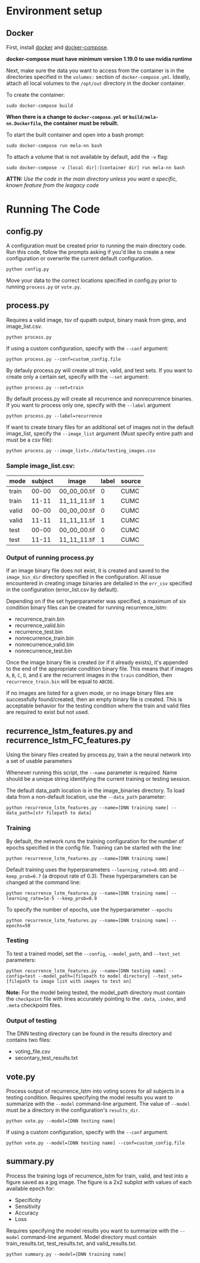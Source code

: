 
# Environment setup
## Docker

First, install [docker](https://docs.docker.com/install/#server) and [docker-compose](https://docs.docker.com/compose/install/).

__docker-compose must have minimum version 1.19.0 to use nvidia runtime__

Next, make sure the data you want to access from the container is in the directories specified in the `volumes:` section of `docker-compose.yml`. Ideally, attach all local volumes to the `/opt/out` directory in the docker container.

To create the container:
```
sudo docker-compose build
```

__When there is a change to `docker-compose.yml` or `build/mela-nn.Dockerfile`, the container must be rebuilt.__

To start the built container and open into a bash prompt:
```
sudo docker-compose run mela-nn bash
```

To attach a volume that is not available by default, add the `-v` flag:
```
sudo docker-compose -v [local dir]:[container dir] run mela-nn bash
```

__ATTN:__ _Use the code in the main directory unless you want a specific, known feature from the leagacy code_

# Running The Code
## config.py
A configuration must be created prior to running the main directory code. 
Run this code, follow the prompts asking if you'd like to create a new configuration or overwrite the current default configuration. 

```
python config.py
```

Move your data to the correct locations specified in config.py prior to running `process.py` or `vote.py`.

## process.py 
Requires a valid image, tsv of qupath output, binary mask from gimp, and image_list.csv. 

```
python process.py
```

If using a custom configuration, specify with the `--conf` argument:
```
python process.py --conf=custom_config.file
```

By defauly process.py will create all train, valid, and test sets. If you want to create only a certain set, specify with the `--set` argument:
```
python process.py --set=train
```

By default process.py will create all recurrence and nonrecurrence binaries. If you want to process only one, specify with the `--label` argument
```
python process.py --label=recurrence
```

If want to create binary files for an additional set of images not in the default image_list, specify the `--image_list` argument (Must specify entire path and must be a csv file):
```
python process.py --image_list=./data/testing_images.csv
```

### Sample image_list.csv:

|  mode  | subject |    image     | label | source |
|--------|---------|--------------|-------|--------|
| train  |  00-00  | 00_00_00.tif |   0   |  CUMC  |
| train  |  11-11  | 11_11_11.tif |   1   |  CUMC  |
| valid  |  00-00  | 00_00_00.tif |   0   |  CUMC  |
| valid  |  11-11  | 11_11_11.tif |   1   |  CUMC  |
| test   |  00-00  | 00_00_00.tif |   0   |  CUMC  |
| test   |  11-11  | 11_11_11.tif |   1   |  CUMC  |

### Output of running process.py
If an image binary file does not exist, it is created and saved to the 
`image_bin_dir` directory specified in the configuration. All issue
encountered in creating image binaries are detailed in the `err_csv` specified in the configuration (error\_list.csv by default).

Depending on if the set hyperparameter was specified, a maximum of six condition binary files can be created for running recurrence_lstm:
* recurrence_train.bin
* recurrence_valid.bin
* recurrence_test.bin
* nonrecurrence_train.bin
* nonrecurrence_valid.bin
* nonrecurrence_test.bin

Once the image binary file is created (or if it already exists), it's appended to the end of the appropriate condition binary file. This means that if images `A`, `B`, `C`, `D`, and `E` are the recurrent images in the `train` condition, then `recurrence_train.bin` will be equal to `ABCDE`.

If no images are listed for a given mode, or no image binary files are successfully found/created, then an empty binary file is created. This is acceptable behavior for the testing condition where the train and valid files are required to exist but not used.

## recurrence\_lstm\_features.py and recurrence\_lstm\_FC\_features.py
Using the binary files created by process.py, train a the neural network into a set of usable parameters

Whenever running this script, the `--name` parameter is required. Name should be a unique string identifying the current training or testing session.

The default data_path location is in the image_binaries directory. 
To load data from a non-default location, use the `--data_path` parameter:
```
python recurrence_lstm_features.py --name=[DNN training name] --data_path=[str filepath to data]
```

### Training
By default, the network runs the training configuration for the number of epochs specified in the config file. Training can be started with the line:
```
python recurrence_lstm_features.py --name=[DNN training name]
```

Default training uses the hyperparameters `--learning_rate=0.005` and 
`--keep_prob=0.7` (a dropout rate of 0.3). These hyperparameters can be changed at the command line:
```
python recurrence_lstm_features.py --name=[DNN training name] --learning_rate=1e-5 --keep_prob=0.9
```

To specify the number of epochs, use the hyperparameter `--epochs`
```
python recurrence_lstm_features.py --name=[DNN training name] --epochs=50
```

### Testing
To test a trained model, set the `--config`, `--model_path`, and `--test_set`  parameters:
```
python recurrence_lstm_features.py --name=[DNN testing name] --config=test --model_path=[filepath to model directory] --test_set=[filepath to image list with images to test on]
```

**Note:** For the model being tested, the model_path directory must contain the `checkpoint` file with lines accurately pointing to the `.data`, `.index`, and `.meta` checkpoint files.

### Output of testing 
The DNN testing directory can be found in the results directory and contains two files:
* voting_file.csv
* secontary_test_results.txt

## vote.py
Process output of recurrence_lstm into voting scores for all subjects in a testing condition. Requires specifying the model results you want to summarize with the `--model` command-line argument. The value of `--model` must be a directory in the configuration's `results_dir`.
```
python vote.py --model=[DNN testing name]
```

 If using a custom configuration, specify with the `--conf` argument.
```
python vote.py --model=[DNN testing name] --conf=custom_config.file
```

## summary.py
Process the training logs of recurrence_lstm for train, valid, and test into a figure saved as a jpg image. The figure is a 2x2 subplot with values of each available epoch for:

* Specificity
* Sensitivity
* Accuracy
* Loss

Requires specifying the model results you want to summarize with the `--model` command-line argument. Model directory must contain train_results.txt, test_results.txt, and valid_results.txt.

```
python summary.py --model=[DNN training name]
```
